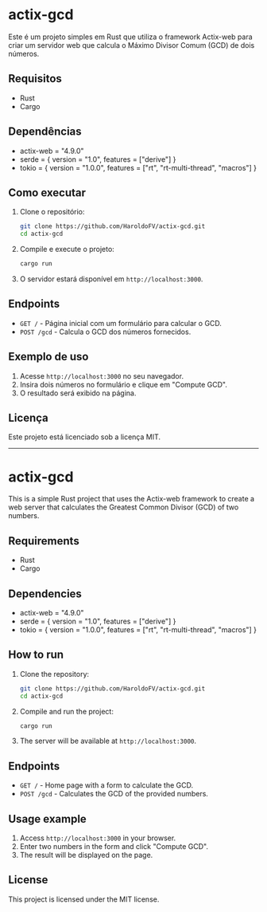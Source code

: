 # actix-gcd

Este é um projeto simples em Rust que utiliza o framework Actix-web para criar um servidor web que calcula o Máximo Divisor Comum (GCD) de dois números.

## Requisitos

- Rust
- Cargo

## Dependências

- actix-web = "4.9.0"
- serde = { version = "1.0", features = ["derive"] }
- tokio = { version = "1.0.0", features = ["rt", "rt-multi-thread", "macros"] }

## Como executar

1. Clone o repositório:
    ```sh
    git clone https://github.com/HaroldoFV/actix-gcd.git
    cd actix-gcd
    ```

2. Compile e execute o projeto:
    ```sh
    cargo run
    ```

3. O servidor estará disponível em `http://localhost:3000`.

## Endpoints

- `GET /` - Página inicial com um formulário para calcular o GCD.
- `POST /gcd` - Calcula o GCD dos números fornecidos.

## Exemplo de uso

1. Acesse `http://localhost:3000` no seu navegador.
2. Insira dois números no formulário e clique em "Compute GCD".
3. O resultado será exibido na página.

## Licença

Este projeto está licenciado sob a licença MIT.

---

# actix-gcd

This is a simple Rust project that uses the Actix-web framework to create a web server that calculates the Greatest Common Divisor (GCD) of two numbers.

## Requirements

- Rust
- Cargo

## Dependencies

- actix-web = "4.9.0"
- serde = { version = "1.0", features = ["derive"] }
- tokio = { version = "1.0.0", features = ["rt", "rt-multi-thread", "macros"] }

## How to run

1. Clone the repository:
    ```sh
    git clone https://github.com/HaroldoFV/actix-gcd.git
    cd actix-gcd
    ```

2. Compile and run the project:
    ```sh
    cargo run
    ```

3. The server will be available at `http://localhost:3000`.

## Endpoints

- `GET /` - Home page with a form to calculate the GCD.
- `POST /gcd` - Calculates the GCD of the provided numbers.

## Usage example

1. Access `http://localhost:3000` in your browser.
2. Enter two numbers in the form and click "Compute GCD".
3. The result will be displayed on the page.

## License

This project is licensed under the MIT license.